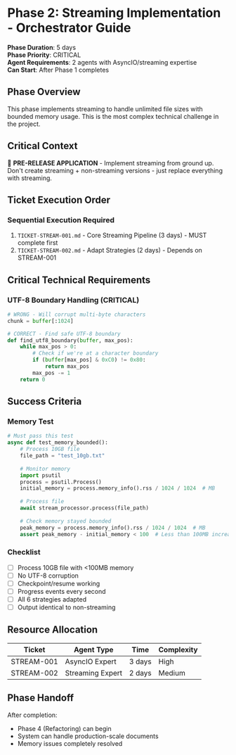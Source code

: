 # Phase 2: Streaming Implementation - Orchestrator Guide

**Phase Duration**: 5 days  
**Phase Priority**: CRITICAL  
**Agent Requirements**: 2 agents with AsyncIO/streaming expertise  
**Can Start**: After Phase 1 completes  

## Phase Overview

This phase implements streaming to handle unlimited file sizes with bounded memory usage. This is the most complex technical challenge in the project.

## Critical Context

🚨 **PRE-RELEASE APPLICATION** - Implement streaming from ground up. Don't create streaming + non-streaming versions - just replace everything with streaming.

## Ticket Execution Order

### Sequential Execution Required
1. `TICKET-STREAM-001.md` - Core Streaming Pipeline (3 days) - MUST complete first
2. `TICKET-STREAM-002.md` - Adapt Strategies (2 days) - Depends on STREAM-001

## Critical Technical Requirements

### UTF-8 Boundary Handling (CRITICAL)
```python
# WRONG - Will corrupt multi-byte characters
chunk = buffer[:1024]

# CORRECT - Find safe UTF-8 boundary
def find_utf8_boundary(buffer, max_pos):
    while max_pos > 0:
        # Check if we're at a character boundary
        if (buffer[max_pos] & 0xC0) != 0x80:
            return max_pos
        max_pos -= 1
    return 0
```

## Success Criteria

### Memory Test
```python
# Must pass this test
async def test_memory_bounded():
    # Process 10GB file
    file_path = "test_10gb.txt"
    
    # Monitor memory
    import psutil
    process = psutil.Process()
    initial_memory = process.memory_info().rss / 1024 / 1024  # MB
    
    # Process file
    await stream_processor.process(file_path)
    
    # Check memory stayed bounded
    peak_memory = process.memory_info().rss / 1024 / 1024  # MB
    assert peak_memory - initial_memory < 100  # Less than 100MB increase
```

### Checklist
- [ ] Process 10GB file with <100MB memory
- [ ] No UTF-8 corruption
- [ ] Checkpoint/resume working
- [ ] Progress events every second
- [ ] All 6 strategies adapted
- [ ] Output identical to non-streaming

## Resource Allocation

| Ticket | Agent Type | Time | Complexity |
|--------|-----------|------|------------|
| STREAM-001 | AsyncIO Expert | 3 days | High |
| STREAM-002 | Streaming Expert | 2 days | Medium |

## Phase Handoff

After completion:
- Phase 4 (Refactoring) can begin
- System can handle production-scale documents
- Memory issues completely resolved